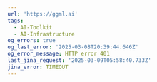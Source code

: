 ```yaml
---
url: 'https://ggml.ai'
tags:
  - AI-Toolkit
  - AI-Infrastructure
og_errors: true
og_last_error: '2025-03-08T20:39:44.646Z'
og_error_message: HTTP error 401
last_jina_request: '2025-03-09T05:58:40.733Z'
jina_error: TIMEOUT
---
```


